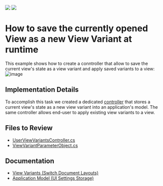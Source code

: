 <!-- default badges list -->
[![](https://img.shields.io/badge/Open_in_DevExpress_Support_Center-FF7200?style=flat-square&logo=DevExpress&logoColor=white)](https://supportcenter.devexpress.com/ticket/details/E2813)
[![](https://img.shields.io/badge/📖_How_to_use_DevExpress_Examples-e9f6fc?style=flat-square)](https://docs.devexpress.com/GeneralInformation/403183)
<!-- default badges end -->

# How to save the currently opened View as a new View Variant at runtime
This example shows how to create a conntroller that allow to save the current view's state as a view variant and apply saved variants to a view:
![image](https://github.com/DevExpress-Examples/XAF_how-to-save-the-currently-opened-view-as-a-new-view-variant-at-runtime-e2813/assets/14300209/8a27e54e-167e-4d5d-a46c-f0dc6e5da901)

## Implementation Details

To accomplish this task we created a dedicated [controller](CS/EF/ViewVariantSaveEF/ViewVariantSaveEF.Module/Controllers/UserViewVariantsController.cs) that stores a current view's state as a new view variant into an application's model. The same controller allows end-user to apply existing view variants to a view.

## Files to Review

- [UserViewVariantsController.cs](CS/EF/ViewVariantSaveEF/ViewVariantSaveEF.Module/Controllers/UserViewVariantsController.cs) 
- [ViewVariantParameterObject.cs](CS/EF/ViewVariantSaveEF/ViewVariantSaveEF.Module/BusinessObjects/ViewVariantParameterObject.cs)

## Documentation 
- [View Variants (Switch Document Layouts)](https://docs.devexpress.com/eXpressAppFramework/113011/application-shell-and-base-infrastructure/view-variants-module)
- [Application Model (UI Settings Storage)](https://docs.devexpress.com/eXpressAppFramework/112579/ui-construction/application-model-ui-settings-storage)
